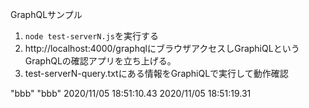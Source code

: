 GraphQLサンプル

1. `node test-serverN.js`を実行する
2. http://localhost:4000/graphqlにブラウザアクセスしGraphiQLというGraphQLの確認アプリを立ち上げる。
3. test-serverN-query.txtにある情報をGraphiQLで実行して動作確認

"bbb" 
"bbb" 
2020/11/05 18:51:10.43 
2020/11/05 18:51:19.31 
